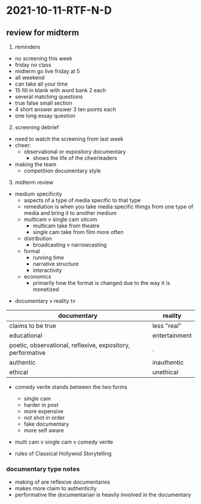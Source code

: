 # 2021-10-11-RTF-N-D
## review for midterm

1. reminders
  - no screening this week
  - friday no class 
  - midterm go live friday at 5 
  - all weekend
  - can take all your time
  - 15 fill in blank with word bank 2 each
  - several matching questions
  - true false small section
  - 4 short answer answer 3 ten points each
  - one long essay question

2. screening debrief
  - need to watch the screening from last week
  - cheer:
    - observational or expository documentary
      - shows the life of the cheerleaders
  - making the team 
    - competition documentary style
<!--can offer to be a notetaker-->

3. midterm review
- medium specificity
  - aspects of a type of media specific to that type
  - remediation is when you take media specific things from one type of media and bring it to another medium
  - multicam v single cam sitcom
    - multicam take from theatre 
    - single cam take from film more often
  - distribution 
    - broadcasting v narrowcasting
  - formal
    - running time 
    - narrative structure
    - interactivity
  - economics
    - primarily how the format is changed due to the way it is monetized 
 <!--   - things like youtube videos are also heavily influenced by the advertising-->
- documentary v reality tv

| documentary | reality| 
| --- | --- | 
| claims to be true | less "real" | 
| educational | entertainment | 
| poetic, observational, reflexive, expository, performative | . | 
| authentic | inauthentic | 
| ethical | unethical | 

  - comedy verite stands between the two forms
    - single cam
    - harder in post
    - more expensive
    - not shot in order
    - fake documentary
    - more self aware

- multi cam v single cam v comedy verite
- rules of Classical Hollywod Storytelling

### documentary type notes
- making of are reflexive documentaries
- makes more claim to authenticity
- performative the documentarian is heavily involved in the documentary

